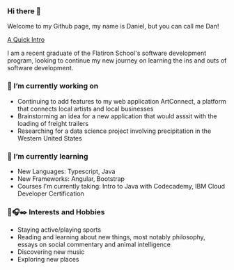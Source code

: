 ### Hi there 👋
Welcome to my Github page, my name is Daniel, but you can call me Dan!

[A Quick Intro](https://www.loom.com/share/728f496d2b5949669a1cffe8bfd0d88d?sid=815b7e7d-abb2-4153-adb7-509b7c0be954)

I am a recent graduate of the Flatiron School's software development program, looking to continue my new journey on learning the ins and outs of software development. 

### 🔭 I’m currently working on
* Continuing to add features to my web application ArtConnect, a platform that connects local artists and local businesses
* Brainstorming an idea for a new application that would asssit with the loading of freight trailers
* Researching for a data science project involving precipitation in the Western United States

### 🌱 I’m currently learning
* New Languages: Typescript, Java
* New Frameworks: Angular, Bootstrap
* Courses I'm currently taking: Intro to Java with Codecademy, IBM Cloud Developer Certification

### 🏀🎧✒️ Interests and Hobbies
* Staying active/playing sports
* Reading and learning about new things, most notably philosophy, essays on social commentary and animal intelligence
* Discovering new music
* Exploring new places
